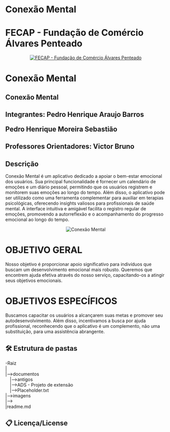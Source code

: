 # Conexão Mental
# FECAP - Fundação de Comércio Álvares Penteado

<p align="center">
<a href= "https://www.fecap.br/"><img src="https://encrypted-tbn0.gstatic.com/images?q=tbn:ANd9GcRhZPrRa89Kma0ZZogxm0pi-tCn_TLKeHGVxywp-LXAFGR3B1DPouAJYHgKZGV0XTEf4AE&usqp=CAU" alt="FECAP - Fundação de Comércio Álvares Penteado" border="0"></a>
</p>

# Conexão Mental

## Conexão Mental
## Integrantes: Pedro Henrique Araujo Barros <P> Pedro Henrique Moreira Sebastião

## Professores Orientadores: Victor Bruno

## Descrição
Conexão Mental é um aplicativo dedicado a apoiar o bem-estar emocional dos usuários. Sua principal funcionalidade é fornecer um calendário de emoções e um diário pessoal, permitindo que os usuários registrem e monitorem suas emoções ao longo do tempo. Além disso, o aplicativo pode ser utilizado como uma ferramenta complementar para auxiliar em terapias psicológicas, oferecendo insights valiosos para profissionais de saúde mental. A interface intuitiva e amigável facilita o registro regular de emoções, promovendo a autorreflexão e o acompanhamento do progresso emocional ao longo do tempo.
<p align="center">
<img sr![oip](https://github.com/2024-1-NADS3/Projeto3/assets/132580735/697e1677-008f-4c34-a627-e1990e59c854)
c="" alt="Conexão Mental" border="0">
 
</p>

<h1> OBJETIVO GERAL </h1>
  Nosso objetivo é proporcionar apoio significativo para indivíduos que buscam um desenvolvimento emocional mais robusto. Queremos que encontrem ajuda efetiva através do nosso serviço, capacitando-os a atingir seus objetivos emocionais.
<h1> OBJETIVOS ESPECÍFICOS </h1>
 Buscamos capacitar os usuários a alcançarem suas metas e promover seu autodesenvolvimento. Além disso, incentivamos a busca por ajuda profissional, reconhecendo que o aplicativo é um complemento, não uma substituição, para uma assistência abrangente.



## 🛠 Estrutura de pastas

-Raiz<br>
|<br>
|-->documentos<br>
  &emsp;|-->antigos<br>
   &emsp;|-->ADS - Projeto de extensão<br>
  &emsp;|-->Placeholder.txt<br>
|-->imagens<br>
|--><br>
|readme.md<br>




## 📋 Licença/License
